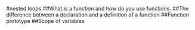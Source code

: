#nested loops 
##What is a function and how do you use functions.
##The difference between a declaration and a definition of a function
##Function prototype
##Scope of variables
